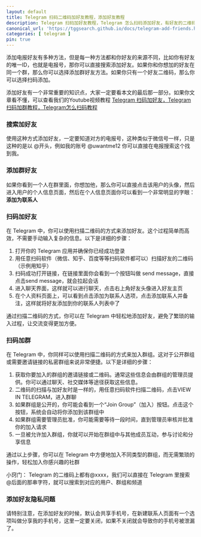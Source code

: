 ```yaml
---
layout: default
title: Telegram 扫码二维码加好友教程，添加好友教程
description: Telegram 扫码加好友教程，Telegram 怎么扫码添加好友，有好友的二维码怎么扫码加好友，有群的二维码怎么扫码加群的各种解决方案，其次加好友如何避免安全隐私泄漏风险
canonical_url: 'https://tggsearch.github.io/docs/telegram-add-friends.html'
categories: [ telegram ]
pin: true
---
```

添加电报好友有多种方法，但是每一种方法都和你好友的来源不同，比如你有好友的唯一ID，也就是电报号，那你可以直接搜索添加好友。如果你和你想加的好友在同一个群，那么你可以选择添加群好友方法。如果你只有一个好友二维码，那么你可以选择扫码添加。

添加好友有一个非常重要的知识点，大家一定要看本文的最后那一部分。如果你文章看不懂，可以查看我们的Youtube视频教程 [Telegram 扫码加好友，Telegram扫码加群教程，Telegram怎么扫码教程](./302.html?target=https://youtu.be/EcTL8ryCfGg)

### 搜索加好友
使用这种方式添加好友，一定要知道对方的电报号，这种类似于微信号一样，只是这种的是以 @开头，例如我的账号 @uwantme12 你可以直接在电报搜索这个找到我。

### 添加群好友
如果你看到一个人在群里面，你想加他，那么你可以直接点击该用户的头像，然后进入用户的个人信息页面，然后在个人信息页面你可以看到一个非常明显的字眼：<b>添加为联系人</b>

### 扫码加好友
在 Telegram 中，你可以使用扫描二维码的方式来添加好友。这个过程简单而高效，不需要手动输入复杂的信息。以下是详细的步骤：

1. 打开你的 Telegram 应用并确保你已经成功登录
2. 用任意扫码软件（微信、知乎、百度等等扫码软件都可以）扫描好友的二维码（示例用知乎）
3. 扫码成功打开链接，在链接里面你会看到一个按钮叫做 send message，直接点击send message，就会拉起会话
4. 进入聊天界面，这样就可以进行聊天，点击右上角好友头像进入好友主页
5. 在个人资料页面上，可以看到点击添加为联系人选项，点击添加联系人并备注，这样就将好友添加到你的联系人列表中了

通过扫描二维码的方式，你可以在 Telegram 中轻松地添加好友，避免了繁琐的输入过程，让交流变得更加方便。

### 扫码加群
在 Telegram 中，你同样可以使用扫描二维码的方式来加入群组。这对于公开群组或需要邀请链接的私密群组来说非常便捷。以下是详细的步骤：

1. 获取你要加入的群组的邀请链接或二维码。通常这些信息会由群组的管理员提供。你可以通过聊天、社交媒体等途径获取这些信息。
2. 二维码的扫描与加好友时是一样的，用任意扫码软件扫描二维码，点击VIEW IN TELEGRAM，进入群聊
3. 如果群组是公开的，你可能会看到一个“Join Group”（加入）按钮。点击这个按钮，系统会自动将你添加到该群组中
4. 如果群组需要管理员批准，你可能需要等待一段时间，直到管理员审核并批准你的加入请求
5.  一旦被允许加入群组，你就可以开始在群组中与其他成员互动，参与讨论和分享信息

通过以上步骤，你可以在 Telegram 中方便地加入不同类型的群组，而无需繁琐的操作，轻松加入你感兴趣的社群

小窍门：  Telegram 的二维码上都有@xxxx，我们可以直接在 Telegram 里搜索@后面的那串字符，就可以搜索到对应的用户、群组和频道

### 添加好友隐私问题
请特别注意，在添加好友的时候，默认会共享手机号，在新建联系人页面有一个选项叫做分享我的手机号，这里一定要关闭，如果不关闭就会导致你的手机号被泄漏了。

